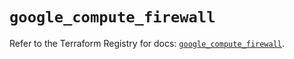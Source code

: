 # `google_compute_firewall`

Refer to the Terraform Registry for docs: [`google_compute_firewall`](https://registry.terraform.io/providers/hashicorp/google/6.18.1/docs/resources/compute_firewall).

